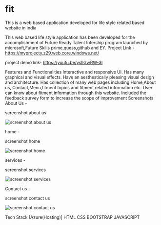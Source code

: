 # fit
This is a web based application developed for life style related based website in india

This web based life style application has been developed for the accomplishment of Future Ready Talent Intership program launched by microsoft,Future Skills prime,quess,github and EY.
Project Link - https://myprojecty.z29.web.core.windows.net/

project demo link- https://youtu.be/ysIlGwRW-3I

Features and Functionalities
Interactive and responsive UI.
Has many graphical and visual effects.
Have an aesthestically pleasing visual design and architecture.
Has collection of many web pages including Home,About us, Contact,Menu,fitment topics and fitment related information etc.
User can know about fitment information through this website.
Included the feedback survey form to increase the scope of improvement
Screenshots
About Us -

screenshot about us

![screenshot about us](https://github.com/Meghaprajapat/fit/assets/124117793/3666aaab-cf00-45de-a0b7-a06a1b4a6e2f)


home -

screenshot home

![screenshot home](https://github.com/Meghaprajapat/fit/assets/124117793/20837e5f-3b84-43ce-bbc1-d6276bf2f9c2)


services -


screenshot services

![screenshot services](https://github.com/Meghaprajapat/fit/assets/124117793/27b510ef-54e2-4f18-890c-1bd726b1822f)


Contact us -


screenshot contact us

![screenshot contact us](https://github.com/Meghaprajapat/fit/assets/124117793/744a7472-b019-4b13-8d7e-85215b134321)


Tech Stack
[Azure(Hosting)]
HTML
CSS
BOOTSTRAP
JAVASCRIPT
